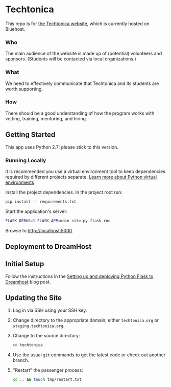 # Techtonica

This repo is for [the Techtonica website](http://techtonica.org), which is
currently hosted on Bluehost.

### Who

The main audience of the website is made up of (potential) volunteers and
sponsors. (Students will be contacted via local organizations.)

### What

We need to effectively communicate that Techtonica and its students are worth
supporting.

### How

There should be a good understanding of how the program works with vetting,
training, mentoring, and hiring.


## Getting Started

This app uses Python 2.7; please stick to this version.

### Running Locally

It is recommended you use a virtual environment tool to keep dependencies
required by different projects separate. [Learn more about Python virtual
environments](http://docs.python-guide.org/en/latest/dev/virtualenvs/)

Install the project dependencies. In the project root run:

```sh
pip install -r requirements.txt
```

Start the application's server:

```sh
FLASK_DEBUG=1 FLASK_APP=main_site.py flask run
```

Browse to <http://localhost:5000>.


## Deployment to DreamHost

## Initial Setup

Follow the instructions in the [Setting up and deploying Python Flask to
Dreamhost](https://mattcarrier.com/flask-dreamhost-setup/) blog post.

## Updating the Site

1.  Log in via SSH using your SSH key.
2.  Change directory to the appropriate domain, either `techtonica.org` or
    `staging.techtonica.org`.
3.  Change to the source directory:

    ```sh
    cd techtonica
    ```
4.  Use the usual `git` commands to get the latest code or check out another
    branch.
5.  "Restart" the passenger process:

    ```sh
    cd .. && touch tmp/restart.txt
    ```
